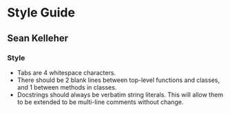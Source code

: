 Style Guide
===========

Sean Kelleher
-------------

### Style

+ Tabs are 4 whitespace characters.
+ There should be 2 blank lines between top-level functions and classes, and 1
  between methods in classes.
+ Docstrings should always be verbatim string literals. This will allow them to
  be extended to be multi-line comments without change.
